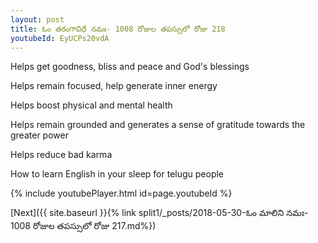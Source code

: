 ```yaml
---
layout: post
title: ఓం తరంగావిధే నమః- 1008 రోజుల తపస్సులో రోజు 218
youtubeId: EyUCPs20vdA
---
```

 
 
Helps get goodness, bliss and peace and God's blessings
 
Helps remain focused, help generate inner energy 
 
Helps boost physical and mental health 
 
Helps remain grounded and generates a sense of gratitude towards the greater power 
 
Helps reduce bad karma
 
How to learn English in your sleep for telugu people
 
 
 
 


{% include youtubePlayer.html id=page.youtubeId %}
 
[Next]({{ site.baseurl }}{% link split1/_posts/2018-05-30-ఓం మాలిని నమః- 1008 రోజుల తపస్సులో రోజు 217.md%})
 
